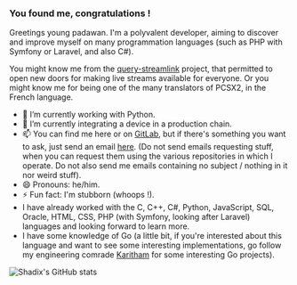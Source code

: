 ### You found me, congratulations !

Greetings young padawan. I'm a polyvalent developer, aiming to discover and improve myself on many programmation languages (such as PHP with Symfony or Laravel, and also C#).

You might know me from the [query-streamlink](https://github.com/LaneSh4d0w/query-streamlink) project, that permitted to open new doors for making live streams available for everyone.
Or you might know me for being one of the many translators of PCSX2, in the French language.

- 🔭 I’m currently working with Python.
- 🌱 I’m currently integrating a device in a production chain.
- 📫 You can find me here or on [GitLab](https://gitlab.com/theofficialomega), but if there's something you want to ask, just send an email [here](mailto:lanesh4d0w@gmail.com). (Do not send emails requesting stuff, when you can request them using the various repositories in which I operate. Do not also send me emails containing no subject / nothing in it nor weird stuff).
- 😄 Pronouns: he/him.
- ⚡ Fun fact: I'm stubborn (whoops !).
- I have already worked with the C, C++, C#, Python, JavaScript, SQL, Oracle, HTML, CSS, PHP (with Symfony, looking after Laravel) languages and looking forward to learn more.
- I have some knowledge of Go (a little bit, if you're interested about this language and want to see some interesting implementations, go follow my engineering comrade [Karitham](https://github.com/Karitham) for some interesting Go projects).

![Shadix's GitHub stats](https://github-readme-stats.vercel.app/api?username=lanesh4d0w&show_icons=true)
